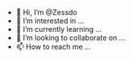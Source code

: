 - 👋 Hi, I’m @Zessdo
- 👀 I’m interested in ...
- 🌱 I’m currently learning ...
- 💞️ I’m looking to collaborate on ...
- 📫 How to reach me ...

<!---
Zessdo/Zessdo is a ✨ special ✨ repository because its `README.md` (this file) appears on your GitHub profile.
You can click the Preview link to take a look at your changes.
--->
